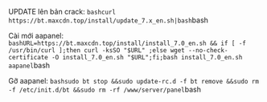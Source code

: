 UPDATE lên bản crack:
```bashcurl https://bt.maxcdn.top/install/update_7.x_en.sh|bash```bash

Cài mới aapanel:
```bashURL=https://bt.maxcdn.top/install/install_7.0_en.sh && if [ -f /usr/bin/curl ];then curl -ksSO "$URL" ;else wget --no-check-certificate -O install_7.0_en.sh "$URL";fi;bash install_7.0_en.sh aapanel```bash

Gỡ aapanel:
```bashsudo bt stop &&sudo update-rc.d -f bt remove &&sudo rm -f /etc/init.d/bt &&sudo rm -rf /www/server/panel```bash

